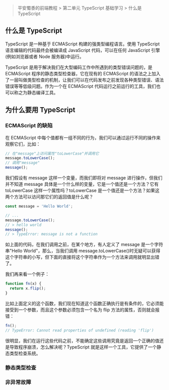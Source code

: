 > 平安蜀黍的前端教程 > 第二单元 TypeScript 基础学习 > 什么是 TypeScript

## 什么是 TypeScript

TypeScript 是一种基于 ECMAScript 构建的强类型编程语言。使用 TypeScript 语言编辑的代码最终会被编译成 JavaScript 代码，可以在任何 JavaScript 引擎(例如浏览器或者 Node 服务器)中运行。

TypeScript 是用于解决我们在大型编码工作中所遇到的类型错误问题的，是 ECMAScript 程序的静态类型检查器，它在现有的 ECMAScript 的语法之上加入了一层叫做类型检查的机制，让我们可以在代码发布之前发现各种类型错误、语法错误等等低级问题。作为一个在 ECMAScript 代码运行之前运行的工具，我们也可以称之为静态编译工具。

## 为什么要用 TypeScript

### ECMAScript 的缺陷

在 ECMAScript 中每个值都有一组不同的行为，我们可以通过运行不同的操作来观察它们，比如：

```javascript
// 在"message"上访问属性"toLowerCase"并调用它
message.toLowerCase();
// 调用"message"
message();
```

我们假设有 message 这样一个变量，而我们即将对 message 进行操作，但我们并不知道 message 具体是一个什么样的变量，它是一个值还是一个方法？它有 toLowerCase 这样一个属性吗？toLowerCase 是一个值还是一个方法？如果这两个方法可以访问那它们的返回值是什么呢？

```javascript
const message = 'Hello World';

// ...
message.toLowerCase();
// > hello world
message();
// > TypeError: message is not a function
```

如上面的代码，在我们调用之前，在某个地方，有人定义了 message 是一个字符串"Hello World"，那么，当我们调用 message.toLowerCase()时无疑可以获得这个字符串的小写，但下面的直接将这个字符串作为一个方法来调用就明显出错了。

我们再来看一个例子：

```javascript
function fn(x) {
  return x.flip();
}
```

比如上面定义的这个函数，我们现在知道这个函数正确执行是有条件的，它必须能接受到一个参数，而且这个参数必须包含一个名为 flip 方法的属性，否则就会报错：

```javascript
fn();
// TypeError: Cannot read properties of undefined (reading 'flip')
```

很明显，我们在运行这些代码之前，不能确定这些调用究竟是返回一个正确的值还是导致程序崩溃，怎么解决呢？TypeScript 就是这样一个工具，它提供了一个静态类型检查系统。

### 静态类型检查

### 非异常故障
